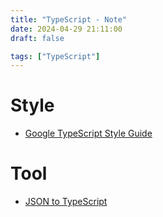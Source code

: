 ```yaml
---
title: "TypeScript - Note"
date: 2024-04-29 21:11:00
draft: false

tags: ["TypeScript"]
---
```


# Style
- [Google TypeScript Style Guide](https://google.github.io/styleguide/tsguide.html)

# Tool
- [JSON to TypeScript](https://transform.tools/json-to-typescript)